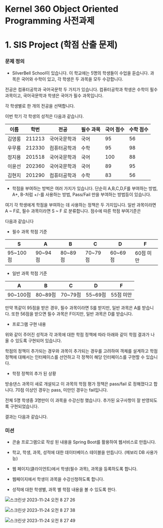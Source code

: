 # Kernel 360 Object Oriented Programming 사전과제

# 1. SIS Project (학점 산출 문제)

### 문제 정의

- SilverBell School이 있습니다. 이 학교에는 5명의 학생들이 수업을 듣습니다. 과목은 국어와 수학이 있고, 각 학생은 두 과목을 모두 수강합니다.

전공은 컴퓨터공학과 국어국문학 두 가지가 있습니다. 컴퓨터공학과 학생은 수학이 필수과목이고, 국어국문학과 학생은 국어가 필수 과목입니다.

각 학생별로 한 개의 전공을 선택합니다.

이번 학기 각 학생의 성적은 다음과 같습니다.

| 이름 | 학번 | 전공 | 필수 과목 | 국어 점수 | 수학 점수 |
| ------ | ------ | ------ | ------ | ------ | ------ |
| 김영롱 | 211213 | 국어국문학과 | 국어 | 95 | 56 |
| 우무룡 | 212330 | 컴퓨터공학과 | 수학 | 95 | 98 |
| 정지용 | 201518 | 국어국문학과 | 국어 | 100 | 88 |
| 이윤선 | 202360 | 국어국문학과 | 국어 | 89 | 95 |
| 김현지 | 201290 | 컴퓨터공학과 | 수학 | 83 | 56 |

- 학점을 부여하는 방벅은 여러 가지가 있습니다. 단순히 A,B,C,D,F를 부여하는 방법, A+, B-처럼 +/-를 사용하는 방법, Pass/Fail 만을 부여하는 방법등이 있습니다.

여기 각 학생에게 학점을 부여하는 데 사용하는 정책은 두 가지입니다. 일반 과목이라면 A ~ F로, 필수 과목이라면 S ~ F 로 분류합니다. 점수에 따른 학점 부여기준은

다음과 같습니다


- 필수 과목 학점 기준

| S | A | B | C | D | F |
| ------ | ------ | ------ | ------ | ------ | ------ |
| 95~100점 | 90~94점 | 80~89점 | 70~79점 | 60~69점 | 60점 미만 |

- 일반 과목 학점 기준

| A | B | C | D | F |
| ------ | ------ | ------ | ------ | ------ |
| 90~100점 | 80~89점 | 70~79점 | 55~69점 | 55점 미만 |

만약 똑같이 95점을 받은 경우, 필수 과목이라면 S를 받지만, 일반 과목은 A를 받습니다. 또한 56점을 받으면 필수 과목은 F이지만, 일반 과목은 D를 받습니다.

- 프로그램 구현 내용

위와 같이 주어진 성적과 각 과목에 대한 학점 정책에 따라 아래와 같이 학점 결과가 나올 수 있도록 구현되어 있습니다.

학점의 정책이 추가되는 경우와 과목이 추가되는 경우를 고려하여 객체를 설계하고 학점 정책에 대해서는 인터페이스를 선언하고 각 정책이 해당 인터페이스를 구현할 수 있습니다.

- 학정 정책의 추가 된 상황

방송댄스 과목이 새로 개설되고 이 과목의 학점 평가 정책은 pass/fail 로 정해졌다고 합니다. 70점 이상인 경우는 pass, 미만인 경우는 fail입니다.

전체 5명 학생중 3명만이 이 과목을 수강신청 했습니다. 추가된 요구사항이 잘 반영되도록 구현되었습니다.

결과는 다음과 같습니다.




### 미션

-  콘솔 프로그램으로 작성 된 내용을 Spring Boot를 활용하여 웹서비스로 만듭니다.

-  학교, 학생, 과목, 성적에 대한 데이터베이스 테이블을 만듭니다. (메보리 DB 사용가능)

-  웹 페이지(클라이언트)에서 학생(필수 과목), 과목을 등록하도록 합니다.

-  웹페이지에서 학생이 과목을 수강신청하도록 합니다.

-  성적에 대한 학생별, 과목 별 학점 내용을 볼 수 있도록 한다.

![스크린샷 2023-11-24 오전 8 27 26](https://github.com/easyspubjava/KernelJava/assets/37524201/c4e21007-9d88-457b-a280-e54ab10c06b3)

![스크린샷 2023-11-24 오전 8 27 38](https://github.com/easyspubjava/KernelJava/assets/37524201/002824c9-dd2d-4184-8749-e80fb2bc0902)

![스크린샷 2023-11-24 오전 8 27 49](https://github.com/easyspubjava/KernelJava/assets/37524201/d35c6d9d-203d-4706-9730-e0ab7945f649)


